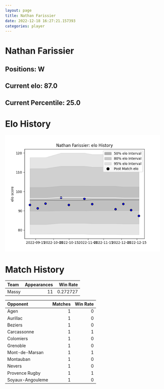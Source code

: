 ```yaml
---  
layout: page  
title: Nathan Farissier  
date: 2022-12-18 16:27:21.157393  
categories: player  
---
```

# Nathan Farissier

## Positions: W

## Current elo: 87.0

## Current Percentile: 25.0

# Elo History


![elo history](history_NathanFarissier.png)
# Match History


| Team   |   Appearances |   Win Rate |
|:-------|--------------:|-----------:|
| Massy  |            11 |   0.272727 |

| Opponent         |   Matches |   Win Rate |
|:-----------------|----------:|-----------:|
| Agen             |         1 |          0 |
| Aurillac         |         1 |          0 |
| Beziers          |         1 |          0 |
| Carcassonne      |         1 |          1 |
| Colomiers        |         1 |          0 |
| Grenoble         |         1 |          0 |
| Mont-de-Marsan   |         1 |          1 |
| Montauban        |         1 |          0 |
| Nevers           |         1 |          0 |
| Provence Rugby   |         1 |          1 |
| Soyaux-Angouleme |         1 |          0 |